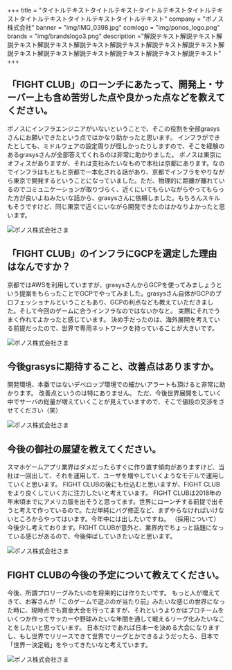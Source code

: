 +++
title = "タイトルテキストタイトルテキストタイトルテキストタイトルテキストタイトルテキストタイトルテキストタイトルテキスト"
company = "ポノス株式会社"
banner = "img/IMG_0398.jpg"
comlogo = "img/ponos_logo.png"
brands = "img/brandslogo3.png"
description ="解説テキスト解説テキスト解説テキスト解説テキスト解説テキスト解説テキスト解説テキスト解説テキスト解説テキスト解説テキスト解説テキスト解説テキスト解説テキスト解説テキスト"
+++

## 「FIGHT CLUB」のローンチにあたって、開発上・サーバー上も含め苦労した点や良かった点などを教えてください。

ポノスにインフラエンジニアがいないということで、そこの役割を全部grasysさんにお願いできたという点ではかなり助かったと思います。
インフラができたとしても、ミドルウェアの設定周りが怪しかったりしますので、そこを経験のあるgrasysさんが全部答えてくれるのは非常に助かりました。
ポノスは東京にオフィスがありますが、それは支社みたいなもので本社は京都にあります。なのでインフラはもともと京都で一本化される話があり、京都でインフラをやりながら東京で開発するということになっていました。ただ、物理的に距離が離れているのでコミュニケーションが取りづらく、近くにいてもらいながらやってもらった方が良いよねみたいな話から、grasysさんに依頼しました。もちろんスキルもそうですけど、同じ東京で近くにいながら開発できたのはかなりよかったと思います。

![ポノス株式会社さま](/img/IMG_0378.jpg)

## 「FIGHT CLUB」のインフラにGCPを選定した理由はなんですか？

京都ではAWSを利用していますが、grasysさんからGCPを使ってみましょうという提案をもらったことでGCPでやってみました。grasysさん自体がGCPのプロフェッショナルということもあり、GCPの利点なども教えていただきました。そして今回のゲームに合うインフラなのではないかなと。
実際にそれでうまく作れてよかったと感じています。
決め手だったのは、海外展開を考えている前提だったので、世界で専用ネットワークを持っていることが大きいです。

![ポノス株式会社さま](/img/captcha.png)

## 今後grasysに期待すること、改善点はありますか。

開発環境、本番ではないデベロップ環境での細かいアラートも頂けると非常に助かります。
改善点というのは特にありません。
ただ、今後世界展開をしていく中でサーバの総量が増えていくことが見えていますので、そこで値段の交渉をさせてください（笑）

![ポノス株式会社さま](/img/IMG_0384.jpg)

## 今後の御社の展望を教えてください。

スマホゲームアプリ業界はダメだったらすぐに作り直す傾向がありますけど、当社は一回出して、それを運用して、ユーザを増やしていくようなモデルで運用していくと思います。
FIGHT CLUBの後にも仕込むと思いますが、FIGHT CLUBをより良くしていく方に注力したいと考えています。
FIGHT CLUBは2018年の年末頃までにアメリカ版を出そうと思ってます。世界にローンチする前提で出そうと考えて作っているので。ただ単純にバグ修正など、まずやらなければいけないところからやってはいます。今年中には出したいですね。
（採用について）今後少し考えております。FIGHT CLUBが意外と、業界内でちょっと話題になっている感じがあるので、今後伸ばしていきたいなと思います。

![ポノス株式会社さま](/img/sakura.png)

## FIGHT CLUBの今後の予定について教えてください。

今後、所謂プロリーグみたいのを将来的には作りたいです。
もっと人が増えてきて、お客さんが「このゲームで遊ぶのが当たり前」みたいな感じの世界になった時に、現時点でも賞金大会を行ってますが、それというよりかはプロチームをいくつか作ってサッカーや野球みたいな年間を通して戦えるリーグ化みたいなことをしたいと思っています。
日本だけであれば日本一を決める大会になりますし、もし世界でリリースできて世界でリーグとかできるようだったら、日本で「世界一決定戦」をやってきたいなと考えています。　

![ポノス株式会社さま](/img/mainvisual.png)